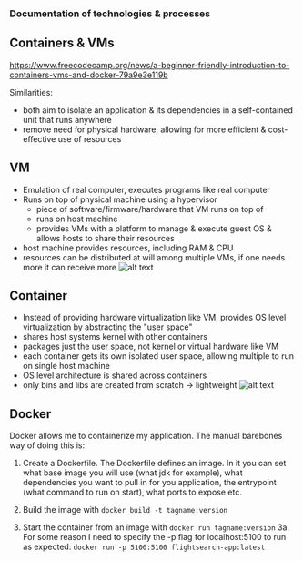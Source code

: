 ### Documentation of technologies & processes

## Containers & VMs
https://www.freecodecamp.org/news/a-beginner-friendly-introduction-to-containers-vms-and-docker-79a9e3e119b

Similarities:
 - both aim to isolate an application & its dependencies in a self-contained unit that runs anywhere
 - remove need for physical hardware, allowing for more efficient & cost-effective use of resources

## VM
 - Emulation of real computer, executes programs like real computer
 - Runs on top of physical machine using a hypervisor
    - piece of software/firmware/hardware that VM runs on top of
    - runs on host machine
    - provides VMs with a platform to manage & execute guest OS & allows hosts to share their resources
 - host machine provides resources, including RAM & CPU
 - resources can be distributed at will among multiple VMs, if one needs more it can receive more
![alt text](https://cdn-media-1.freecodecamp.org/images/1%2ARKPXdVaqHRzmQ5RPBH_d-g.png)

## Container
 - Instead of providing hardware virtualization like VM, provides OS level virtualization by abstracting the "user space"
 - shares host systems kernel with other containers
 - packages just the user space, not kernel or virtual hardware like VM
 - each container gets its own isolated user space, allowing multiple to run on single host machine
 - OS level architecture is shared across containers
 - only bins and libs are created from scratch -> lightweight
 ![alt text](https://cdn-media-1.freecodecamp.org/images/1%2AV5N9gJdnToIrgAgVJTtl_w.png)

## Docker
Docker allows me to containerize my application. The manual barebones way of doing this is:

1. Create a Dockerfile. The Dockerfile defines an image. In it you can set what base image you will use (what jdk for example), what dependencies you want to pull in for you application, the entrypoint (what command to run on start), what ports to expose etc.

2. Build the image with `docker build -t tagname:version`

3. Start the container from an image with `docker run tagname:version`
3a. For some reason I need to specify the -p flag for localhost:5100 to run as expected: `docker run -p 5100:5100 flightsearch-app:latest`